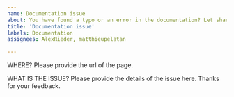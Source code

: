 ```yaml
---
name: Documentation issue
about: You have found a typo or an error in the documentation? Let share it with us so that we can improve the content. Thanks
title: 'Documentation issue'
labels: Documentation
assignees: AlexRieder, matthieupelatan

---
```


WHERE?
Please provide the url of the page.

WHAT IS THE ISSUE?
Please provide the details of the issue here. Thanks for your feedback.

